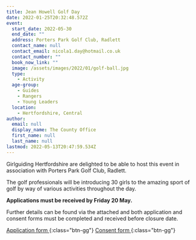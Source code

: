 ```yaml
---
title: Jean Howell Golf Day
date: 2022-01-25T20:32:48.572Z
event:
  start_date: 2022-05-30
  end_date: ""
  address: Porters Park Golf Club, Radlett
  contact_name: null
  contact_email: nicola1.day@hotmail.co.uk
  contact_number: ""
  book_now_link: ""
  image: /assets/images/2022/01/golf-ball.jpg
  type:
    - Activity
  age-group:
    - Guides
    - Rangers
    - Young Leaders
  location:
    - Hertfordshire, Central
author:
  email: null
  display_name: The County Office
  first_name: null
  last_name: null
lastmod: 2022-05-13T20:47:59.534Z
---
```


Girlguiding Hertfordshire are delighted to be able to host this event in association with Porters Park Golf Club, Radlett.

The golf professionals will be introducing 30 girls to the amazing sport of golf by way of various activities throughout the day.

**Applications must be received by Friday 20 May.**

Further details can be found via the attached and both application and consent forms must be completed and received before closure date.

[Application form <i class="fa fa-download"></i>](/assets/docs/2022/jean-howell-golf-day-application.docx){:class="btn-gg"} [Consent form <i class="fa fa-download"></i>](/assets/docs/2022/jean-howell-golf-day-information-consent-v2.docx){:class="btn-gg"}
